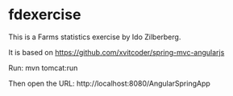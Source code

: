 # fdexercise

This is a Farms statistics exercise by Ido Zilberberg.

It is based on https://github.com/xvitcoder/spring-mvc-angularjs

Run:
mvn tomcat:run

Then open the URL: http://localhost:8080/AngularSpringApp
